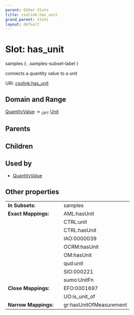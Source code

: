 ```yaml
---
parent: Other Slots
title: csolink:has_unit
grand_parent: Slots
layout: default
---
```


# Slot: has_unit

samples
{: .samples-subset-label }


connects a quantity value to a unit

URI: [csolink:has_unit](https://w3id.org/csolink/vocab/has_unit)

## Domain and Range

[QuantityValue](QuantityValue.md) ->  <sub>OPT</sub> [Unit](types/Unit.md)

## Parents


## Children


## Used by

 * [QuantityValue](QuantityValue.md)

## Other properties

|  |  |  |
| --- | --- | --- |
| **In Subsets:** | | samples |
| **Exact Mappings:** | | AML:hasUnit |
|  | | CTRL:unit |
|  | | CTRL:hasUnit |
|  | | IAO:0000039 |
|  | | OCRM:hasUnit |
|  | | OM:hasUnit |
|  | | qud:unit |
|  | | SIO:000221 |
|  | | sumo:UnitFn |
| **Close Mappings:** | | EFO:0001697 |
|  | | UO:is_unit_of |
| **Narrow Mappings:** | | gr:hasUnitOfMeasurement |

